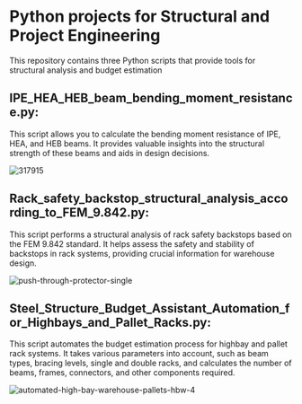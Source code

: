 # Python projects for Structural and Project Engineering

This repository contains three Python scripts that provide tools for structural analysis and budget estimation

## IPE_HEA_HEB_beam_bending_moment_resistance.py:
This script allows you to calculate the bending moment resistance of IPE, HEA, and HEB beams.
It provides valuable insights into the structural strength of these beams and aids in design decisions.

![317915](https://github.com/PedroCorreia07/Python-projects-for-Structural-and-Project-Engineering/assets/124695700/71807254-5d20-4ad5-9fa9-e6652b5dec11)

## Rack_safety_backstop_structural_analysis_according_to_FEM_9.842.py:
This script performs a structural analysis of rack safety backstops based on the FEM 9.842 standard.
It helps assess the safety and stability of backstops in rack systems, providing crucial information for warehouse design.

![push-through-protector-single](https://github.com/PedroCorreia07/Python-projects-for-Structural-and-Project-Engineering/assets/124695700/0b89e4a1-6900-4e38-9880-aa04b9bfea08)

## Steel_Structure_Budget_Assistant_Automation_for_Highbays_and_Pallet_Racks.py:
This script automates the budget estimation process for highbay and pallet rack systems.
It takes various parameters into account, such as beam types, bracing levels, single and double racks, and calculates the number of beams, frames, connectors, and other components required.

![automated-high-bay-warehouse-pallets-hbw-4](https://github.com/PedroCorreia07/Python-projects-for-Structural-and-Project-Engineering/assets/124695700/85e47fa2-a58a-45dc-b6dd-84bd5a6dc518)
